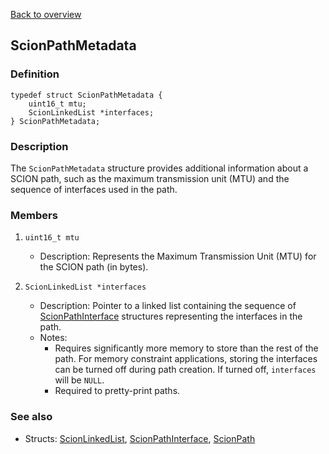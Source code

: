 [Back to overview](/docs/main.md)

## ScionPathMetadata
### Definition
```
typedef struct ScionPathMetadata {
	uint16_t mtu;
	ScionLinkedList *interfaces;
} ScionPathMetadata;
```

### Description
The `ScionPathMetadata` structure provides additional information about a SCION path, such as the maximum transmission unit (MTU) and the sequence of interfaces used in the path.

### Members
1. `uint16_t mtu`
    - Description: Represents the Maximum Transmission Unit (MTU) for the SCION path (in bytes).

2. `ScionLinkedList *interfaces`
    - Description: Pointer to a linked list containing the sequence of [ScionPathInterface](/docs/structs/scion_path_interface.md) structures representing the interfaces in the path.
    - Notes:
        - Requires significantly more memory to store than the rest of the path. For memory constraint applications, storing the interfaces can be turned off during path creation. If turned off, `interfaces` will be `NULL`.
        - Required to pretty-print paths.

### See also
- Structs: [ScionLinkedList](/docs/structs/scion_linked_list.md), [ScionPathInterface](/docs/structs/scion_path_interface.md), [ScionPath](/docs/structs/scion_path.md)